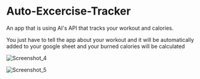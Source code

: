 # Auto-Excercise-Tracker
An app that is using AI's API that tracks your workout and calories.

You just have to tell the app about your workout and it will be automatically added to your google sheet and your burned calories will be calculated

![Screenshot_4](https://user-images.githubusercontent.com/125670845/236576201-956ce714-1a63-4238-bd80-6589c639b0c6.png)


![Screenshot_5](https://user-images.githubusercontent.com/125670845/236576229-ec0aa537-f610-4f03-8cb4-b7e79c929e6e.png)
